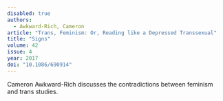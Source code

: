```yaml
---
disabled: true
authors:
  - Awkward-Rich, Cameron
article: "Trans, Feminism: Or, Reading like a Depressed Transsexual"
title: "Signs"
volume: 42
issue: 4
year: 2017
doi: "10.1086/690914"
---
```


Cameron Awkward-Rich discusses the contradictions between feminism and
trans studies. 
